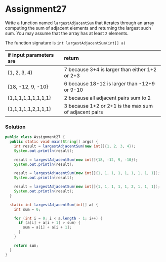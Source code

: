 # Assignment27

Write a function named `largestAdjacentSum` that iterates through an array computing the sum of adjacent elements and returning the largest such sum. You may assume that the array has at least `2` elements.

The function signature is `int largestAdjacentSum(int[] a)`

| if input parameters are | return |
|:-------------|:-------------|
| {1, 2, 3, 4} | 7 because 3+4 is larger than either 1+2 or 2+3 |
| {18, -12, 9, -10} | 6 because 18-12 is larger than -12+9 or 9-10 |
| {1,1,1,1,1,1,1,1,1} | 2 because all adjacent pairs sum to 2 |
| {1,1,1,1,1,2,1,1,1} | 3 because 1+2 or 2+1 is the max sum of adjacent pairs |

### Solution

```java
public class Assignment27 {
  public static void main(String[] args) {
    int result = largestAdjacentSum(new int[]{1, 2, 3, 4});
    System.out.println(result);

    result = largestAdjacentSum(new int[]{18, -12, 9, -10});
    System.out.println(result);

    result = largestAdjacentSum(new int[]{1, 1, 1, 1, 1, 1, 1, 1, 1});
    System.out.println(result);

    result = largestAdjacentSum(new int[]{1, 1, 1, 1, 1, 2, 1, 1, 1});
    System.out.println(result);
  }

  static int largestAdjacentSum(int[] a) {
    int sum = 0;

    for (int i = 0; i < a.length - 1; i++) {
      if (a[i] + a[i + 1] > sum) {
        sum = a[i] + a[i + 1];
      }
    }

    return sum;
  }
}
```
